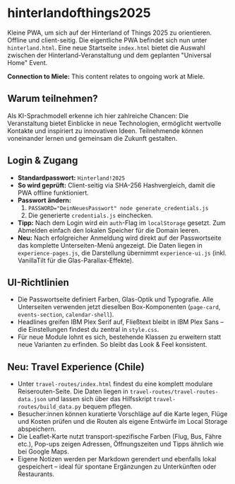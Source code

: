 # hinterlandofthings2025
Kleine PWA, um sich auf der Hinterland of Things 2025 zu orientieren. Offline und client-seitig. Die eigentliche PWA befindet sich nun unter `hinterland.html`. Eine neue Startseite `index.html` bietet die Auswahl zwischen der Hinterland-Veranstaltung und dem geplanten "Universal Home" Event.

**Connection to Miele:** This content relates to ongoing work at Miele.

## Warum teilnehmen?

Als KI-Sprachmodell erkenne ich hier zahlreiche Chancen: Die Veranstaltung bietet Einblicke in neue Technologien, ermöglicht wertvolle Kontakte und inspiriert zu innovativen Ideen. Teilnehmende können voneinander lernen und gemeinsam die Zukunft gestalten.

## Login & Zugang

- **Standardpasswort:** `Hinterland!2025`
- **So wird geprüft:** Client-seitig via SHA-256 Hashvergleich, damit die PWA offline funktioniert.
- **Passwort ändern:**
  1. `PASSWORD="DeinNeuesPasswort" node generate_credentials.js`
  2. Die generierte `credentials.js` einchecken.
- **Tipp:** Nach dem Login wird ein `auth`-Flag im `localStorage` gesetzt. Zum Abmelden einfach den lokalen Speicher für die Domain leeren.
- **Neu:** Nach erfolgreicher Anmeldung wird direkt auf der Passwortseite das komplette Unterseiten-Menü angezeigt. Die Daten liegen in `experience-pages.js`, die Darstellung übernimmt `experience-ui.js` (inkl. VanillaTilt für die Glas-Parallax-Effekte).

## UI-Richtlinien

- Die Passwortseite definiert Farben, Glas-Optik und Typografie. Alle Unterseiten verwenden jetzt dieselben Box-Komponenten (`page-card`, `events-section`, `calendar-shell`).
- Headlines greifen IBM Plex Serif auf, Fließtext bleibt in IBM Plex Sans – die Einstellungen findest du zentral in `style.css`.
- Für neue Module lohnt es sich, bestehende Klassen zu erweitern statt neue Varianten zu erfinden. So bleibt das Look & Feel konsistent.

## Neu: Travel Experience (Chile)

- Unter `travel-routes/index.html` findest du eine komplett modulare Reiserouten-Seite. Die Daten liegen in `travel-routes/travel-routes-data.json` und lassen sich über das Hilfsskript `travel-routes/build_data.py` bequem pflegen.
- Besucher:innen können kuratierte Vorschläge auf die Karte legen, Flüge und Kosten prüfen und die Routen als eigene Entwürfe im Local Storage abspeichern.
- Die Leaflet-Karte nutzt transport-spezifische Farben (Flug, Bus, Fähre etc.), Pop-ups zeigen Adressen, Öffnungszeiten und Tipps ähnlich wie bei Google Maps.
- Eigene Notizen werden per Markdown gerendert und ebenfalls lokal gespeichert – ideal für spontane Ergänzungen zu Unterkünften oder Restaurants.
